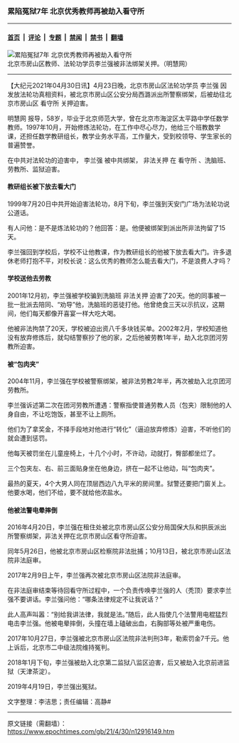 ### 累陷冤狱7年 北京优秀教师再被劫入看守所

---

#### [首页](../../../..?n12916149) &nbsp;|&nbsp; [评论](../../../../../epoch-comment?n12916149) &nbsp;|&nbsp; [专题](../../../../../epoch-special?n12916149) &nbsp;|&nbsp; [禁闻](../../../../../epoch-news?n12916149) &nbsp;|&nbsp; [禁书](../../../../../books?n12916149) &nbsp;|&nbsp; [翻墙](https://github.com/gfw-breaker/nogfw/blob/master/README.md?n12916149)


<div><img alt="累陷冤狱7年 北京优秀教师再被劫入看守所" class="attachment-djy_600_400 size-djy_600_400 wp-post-image" src="https://i.epochtimes.com/assets/uploads/2021/04/id12916177-6ab9e68a4450fda7d72905bdb6ea188d-600x400.jpg"/>
<div class="caption">
 北京市房山区教师、法轮功学员李兰强被非法绑架关押。（明慧网）
</div></div><hr/><div class="post_content" id="artbody" itemprop="articleBody">
 <!-- article content begin -->
 <p>
  【大纪元2021年04月30日讯】4月23日晚，北京市房山区法轮功学员
  <ok href="https://www.epochtimes.com/gb/tag/%E6%9D%8E%E5%85%B0%E5%BC%BA.html">
   李兰强
  </ok>
  因发放法轮功真相资料，被北京市房山区公安分局西潞派出所警察绑架，后被劫往北京市房山区
  <ok href="https://www.epochtimes.com/gb/tag/%E7%9C%8B%E5%AE%88%E6%89%80.html">
   看守所
  </ok>
  关押迫害。
 </p>
 <p>
  <ok href="http://big5.minghui.org/">
   明慧网
  </ok>
  报导，58岁，毕业于北京师范大学，曾在北京市海淀区太平路中学任数学教师。1997年10月，开始修炼法轮功，在工作中尽心尽力，他给三个班教数学课，还担任数学教研组长，教学业务水平高，工作量大，受到校领导、学生家长的普遍赞誉。
 </p>
 <p>
  在中共对法轮功的迫害中，
  <ok href="https://www.epochtimes.com/gb/tag/%E6%9D%8E%E5%85%B0%E5%BC%BA.html">
   李兰强
  </ok>
  被中共绑架，
  <ok href="https://www.epochtimes.com/gb/tag/%E9%9D%9E%E6%B3%95%E5%85%B3%E6%8A%BC.html">
   非法关押
  </ok>
  在
  <ok href="https://www.epochtimes.com/gb/tag/%E7%9C%8B%E5%AE%88%E6%89%80.html">
   看守所
  </ok>
  、洗脑班、劳教所、监狱迫害。
 </p>
 <h4>
  教研组长被下放去看大门
 </h4>
 <p>
  1999年7月20日中共开始迫害法轮功，8月下旬，李兰强到天安门广场为法轮功说公道话。
 </p>
 <p>
  有人问他：是不是炼法轮功的？他回答：是。他便被绑架到派出所非法拘留了15天。
 </p>
 <p>
  李兰强回到学校后，学校不让他教课，作为教研组长的他被下放去看大门。许多退休老师打抱不平，对校长说：这么优秀的教师怎么能去看大门，不是浪费人才吗？
 </p>
 <h4>
  学校送他去劳教
 </h4>
 <p>
  2001年12月初，李兰强被学校骗到洗脑班
  <ok href="https://www.epochtimes.com/gb/tag/%E9%9D%9E%E6%B3%95%E5%85%B3%E6%8A%BC.html">
   非法关押
  </ok>
  迫害了20天。他的同事被一批一批派去陪同、“劝导”他，洗脑班的恶徒打他。他曾绝食三天以示抗议，这期间，他们每天都像开喜宴一样大吃大喝。
 </p>
 <p>
  他被非法拘禁了20天，学校被迫出资八千多块钱买单。2002年2月，学校知道他没有放弃修炼后，就勾结警察抄了他的家，之后他被劳教1年半，劫入北京团河劳教所迫害。
 </p>
 <h4>
  被“包肉夹”
 </h4>
 <p>
  2004年11月，李兰强在学校被警察绑架，被非法劳教2年半，再次被劫入北京团河劳教所。
 </p>
 <p>
  李兰强诉述第二次在团河劳教所遭遇：警察指使普通劳教人员（包夹）限制他的人身自由，不让吃饱饭，甚至不让上厕所。
 </p>
 <p>
  他们为了拿奖金，不择手段地对他进行“转化”（逼迫放弃修炼）迫害，不听他们的就会遭到惩罚。
 </p>
 <p>
  他每天被罚坐在儿童座椅上，十几个小时，不许动，动就打，臀部都坐烂了。
 </p>
 <p>
  三个包夹左、右、前三面贴身坐在他身边，挤在一起不让他动，叫“包肉夹”。
 </p>
 <p>
  最热的夏天，4个大男人同在顶层西边八九平米的房间里。狱警还要把门窗关上。他要水喝，他们不给，要不就给他浓盐水。
 </p>
 <h4>
  他被法警电晕摔倒
 </h4>
 <p>
  2016年4月20日，李兰强在租住处被北京市房山区公安分局国保大队和拱辰派出所警察绑架，非法关押在北京市房山区看守所迫害。
 </p>
 <p>
  同年5月26日，他被北京市房山区检察院非法批捕；10月13日，被北京市房山区法院非法庭审。
 </p>
 <p>
  2017年2月9日上午，李兰强再次被北京市房山区法院非法庭审。
 </p>
 <p>
  在非法庭审结束等待回看守所过程中，一个负责传唤李兰强的人（秃顶）要求李兰强不要讲话。李兰强问他：“哪条法律规定不让我说话？”
 </p>
 <p>
  此人高声叫嚣：“别给我讲法律，我就是法。”随后，此人指使几个法警用电棍猛烈电击李兰强。他被电晕摔倒，头撞在墙上磕破出血，右胸部等处被严重电伤。
 </p>
 <p>
  2017年10月27日，李兰强被北京市房山区法院非法判刑3年，勒索罚金7千元。他上诉后，北京市二中级法院维持冤判。
 </p>
 <p>
  2018年1月下旬，李兰强被劫入北京第二监狱八监区迫害，后又被劫入北京前进监狱（天津茶淀）。
 </p>
 <p>
  2019年4月19日，李兰强出冤狱。
 </p>
 <p>
  文字整理：李洁思；责任编辑：高静#
 </p>
 <!-- article content end -->
 <div id="below_article_ad">
 </div>
</div>


---

原文链接（需翻墙）：https://www.epochtimes.com/gb/21/4/30/n12916149.htm